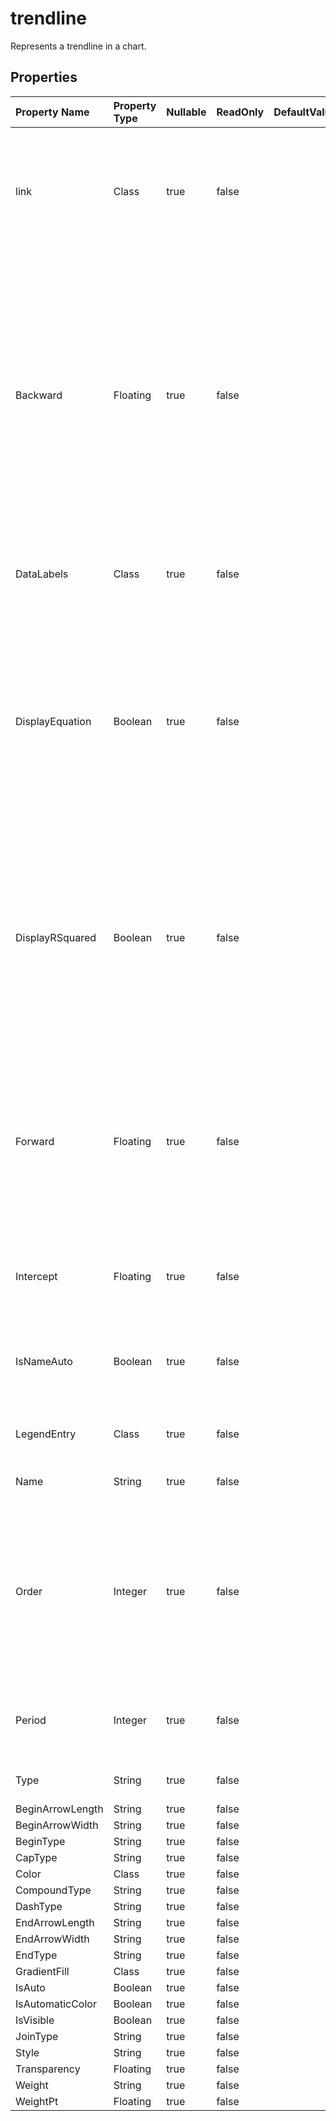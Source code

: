 # **trendline**

Represents a trendline in a chart. 

## **Properties**

| Property Name | Property Type | Nullable |  ReadOnly | DefaultValue | Description | 
| :- | :- | :- |:- |  :- | :- |
|link|Class|true|false |  |The class has a property named "link" of type "Link" that can be accessed and modified.|
|Backward|Floating|true|false |  |Returns or sets the number of periods (or units on a scatter chart) that the trendline extends backward.                         The number of periods must be greater than or equal to zero.                        If the chart type is column ,the number of periods must be between 0 and 0.5|
|DataLabels|Class|true|false |  |Represents the DataLabels object for the specified series.|
|DisplayEquation|Boolean|true|false |  |Represents if the equation for the trendline is displayed on the chart (in the same data label as the R-squared value). Setting this property to True automatically turns on data labels.|
|DisplayRSquared|Boolean|true|false |  |Represents if the R-squared value of the trendline is displayed on the chart (in the same data label as the equation). Setting this property to True automatically turns on data labels.|
|Forward|Floating|true|false |  |Returns or sets the number of periods (or units on a scatter chart) that the trendline extends forward.                        The number of periods must be greater than or equal to zero.|
|Intercept|Floating|true|false |  |Returns or sets the point where the trendline crosses the value axis.|
|IsNameAuto|Boolean|true|false |  |Returns if Microsoft Excel automatically determines the name of the trendline.|
|LegendEntry|Class|true|false |  |Gets the legend entry according to this trendline|
|Name|String|true|false |  |Returns the name of the trendline.|
|Order|Integer|true|false |  |Returns or sets the trendline order (an integer greater than 1) when the trendline type is Polynomial.                         The order must be between 2 and 6.|
|Period|Integer|true|false |  |Returns or sets the period for the moving-average trendline.|
|Type|String|true|false |  |Returns the trendline type.|
|BeginArrowLength|String|true|false |  ||
|BeginArrowWidth|String|true|false |  ||
|BeginType|String|true|false |  ||
|CapType|String|true|false |  ||
|Color|Class|true|false |  ||
|CompoundType|String|true|false |  ||
|DashType|String|true|false |  ||
|EndArrowLength|String|true|false |  ||
|EndArrowWidth|String|true|false |  ||
|EndType|String|true|false |  ||
|GradientFill|Class|true|false |  ||
|IsAuto|Boolean|true|false |  ||
|IsAutomaticColor|Boolean|true|false |  ||
|IsVisible|Boolean|true|false |  ||
|JoinType|String|true|false |  ||
|Style|String|true|false |  ||
|Transparency|Floating|true|false |  ||
|Weight|String|true|false |  ||
|WeightPt|Floating|true|false |  ||

